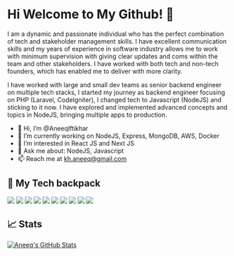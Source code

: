 # Hi Welcome to My Github! 👋

I am a dynamic and passionate individual who has the perfect combination of tech and stakeholder management skills. I have excellent communication skills and my years of experience in software industry allows me to work with minimum supervision with giving clear updates and coms within the team and other stakeholders. I have worked with both tech and non-tech founders, which has enabled me to deliver with more clarity. 

I have worked with large and small dev teams as senior backend engineer on multiple tech stacks, I started my journey as backend engineer focusing on PHP (Laravel, CodeIgniter), I changed tech to Javascript (NodeJS) and sticking to it now. I have explored and implemented advanced concepts and topics in NodeJS, bringing multiple apps to production.

- 👋 Hi, I’m @AneeqIftikhar
- 🌱 I’m currently working on NodeJS, Express, MongoDB, AWS, Docker
- 👀 I’m interested in React JS and Next JS
- 💬 Ask me about: NodeJS, Javascript
- 📫 Reach me at kh.aneeq@gmail.com


## 🔧 My Tech backpack

![](https://img.shields.io/badge/OS-Linux-informational?style=flat&logo=linux&logoColor=white&color=2bbc8a)
![](https://img.shields.io/badge/Code-Node-informational?style=flat&logo=node&logoColor=white&color=2bbc8a)
![](https://img.shields.io/badge/Code-JavaScript-informational?style=flat&logo=javascript&logoColor=white&color=2bbc8a)
![](https://img.shields.io/badge/Code-React-informational?style=flat&logo=react&logoColor=white&color=2bbc8a)
![](https://img.shields.io/badge/Code-HTML5-informational?style=flat&logo=html5&logoColor=white&color=2bbc8a)
![](https://img.shields.io/badge/Code-Css-informational?style=flat&logo=css3&logoColor=white&color=2bbc8a)
![](https://img.shields.io/badge/Shell-Bash-informational?style=flat&logo=gnu-bash&logoColor=white&color=2bbc8a)
![](https://img.shields.io/badge/Tools-PostgreSQL-informational?style=flat&logo=postgresql&logoColor=white&color=2bbc8a)
![](https://img.shields.io/badge/Tools-Mysql-informational?style=flat&logo=mysql&logoColor=white&color=2bbc8a)
![](https://img.shields.io/badge/Cloud-Digital_Ocean-informational?style=flat&logo=digitalocean&logoColor=white&color=2bbc8a)


## &#x1f4c8; Stats

<a href="https://github.com/AneeqIftikhar">
  <img align="center" src="https://github-readme-stats.vercel.app/api?username=AneeqIftikhar&show_icons=true&line_height=27&count_private=true&title_color=ffffff&text_color=c9cacc&icon_color=2bbc8a&bg_color=1d1f21" alt="Aneeq's GitHub Stats" />
</a>
<!---
AneeqIftikhar/AneeqIftikhar is a ✨ special ✨ repository because its `README.md` (this file) appears on your GitHub profile.
You can click the Preview link to take a look at your changes.
--->
